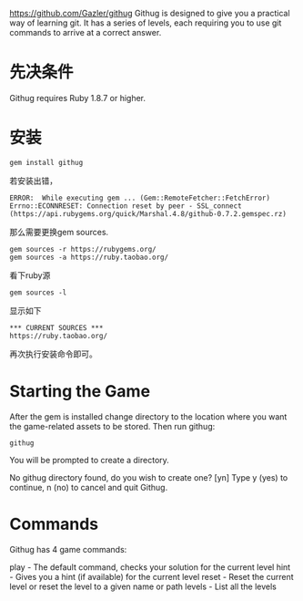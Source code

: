 https://github.com/Gazler/githug
Githug is designed to give you a practical way of learning git. It has a series of levels, each requiring you to use git commands to arrive at a correct answer.
# 先决条件
Githug requires Ruby 1.8.7 or higher.
# 安装

    gem install githug
若安装出错，

    ERROR:  While executing gem ... (Gem::RemoteFetcher::FetchError)
    Errno::ECONNRESET: Connection reset by peer - SSL_connect (https://api.rubygems.org/quick/Marshal.4.8/github-0.7.2.gemspec.rz)    
那么需要更换gem sources.

    gem sources -r https://rubygems.org/
    gem sources -a https://ruby.taobao.org/
看下ruby源

    gem sources -l
显示如下

    *** CURRENT SOURCES ***
    https://ruby.taobao.org/    
再次执行安装命令即可。
# Starting the Game

After the gem is installed change directory to the location where you want the game-related assets to be stored. Then run githug:

    githug
You will be prompted to create a directory.

No githug directory found, do you wish to create one? [yn]
Type y (yes) to continue, n (no) to cancel and quit Githug.

# Commands

Githug has 4 game commands:

play - The default command, checks your solution for the current level
hint - Gives you a hint (if available) for the current level
reset - Reset the current level or reset the level to a given name or path
levels - List all the levels
